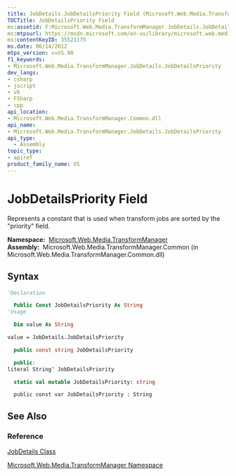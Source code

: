 ```yaml
---
title: JobDetails.JobDetailsPriority Field (Microsoft.Web.Media.TransformManager)
TOCTitle: JobDetailsPriority Field
ms:assetid: F:Microsoft.Web.Media.TransformManager.JobDetails.JobDetailsPriority
ms:mtpsurl: https://msdn.microsoft.com/en-us/library/microsoft.web.media.transformmanager.jobdetails.jobdetailspriority(v=VS.90)
ms:contentKeyID: 35521175
ms.date: 06/14/2012
mtps_version: v=VS.90
f1_keywords:
- Microsoft.Web.Media.TransformManager.JobDetails.JobDetailsPriority
dev_langs:
- csharp
- jscript
- vb
- FSharp
- cpp
api_location:
- Microsoft.Web.Media.TransformManager.Common.dll
api_name:
- Microsoft.Web.Media.TransformManager.JobDetails.JobDetailsPriority
api_type:
  - Assembly
topic_type:
- apiref
product_family_name: VS
---
```


# JobDetailsPriority Field

Represents a constant that is used when transform jobs are sorted by the "priority" field.

**Namespace:**  [Microsoft.Web.Media.TransformManager](microsoft-web-media-transformmanager-namespace.md)  
**Assembly:**  Microsoft.Web.Media.TransformManager.Common (in Microsoft.Web.Media.TransformManager.Common.dll)

## Syntax

```vb
'Declaration

  Public Const JobDetailsPriority As String
'Usage

  Dim value As String

value = JobDetails.JobDetailsPriority
```

```csharp
  public const string JobDetailsPriority
```

```cpp
  public:
literal String^ JobDetailsPriority
```

``` fsharp
  static val mutable JobDetailsPriority: string
```

```jscript
  public const var JobDetailsPriority : String
```

## See Also

### Reference

[JobDetails Class](jobdetails-class-microsoft-web-media-transformmanager.md)

[Microsoft.Web.Media.TransformManager Namespace](microsoft-web-media-transformmanager-namespace.md)

